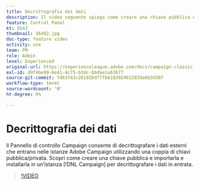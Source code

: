 ```yaml
---
title: Decrittografia dei dati
description: Il video seguente spiega come creare una chiave pubblica e importarla e installarla in un’istanza Campaign per decrittografare i dati.
feature: Control Panel
kt: 5543
thumbnail: 36482.jpg
doc-type: feature video
activity: use
team: PM
role: Admin
level: Experienced
original-url: https://experienceleague.adobe.com/docs/campaign-classic-learn/tutorials/administrating/control-panel-acc/gpg-key-management/decrypting-data.html
exl-id: d9f4be99-6e41-4c75-b3dc-bbdae1a63677
source-git-commit: 7d63f43c26182bd7ffb618392463283da0b3d307
workflow-type: tm+mt
source-wordcount: '0'
ht-degree: 0%

---
```


# Decrittografia dei dati

Il Pannello di controllo Campaign consente di decrittografare i dati esterni che entrano nelle istanze Adobe Campaign utilizzando una coppia di chiavi pubblica/privata.
Scopri come creare una chiave pubblica e importarla e installarla in un’istanza [!DNL Campaign] per decrittografare i dati in entrata.

>[!VIDEO](https://video.tv.adobe.com/v/36482?quality=12)
